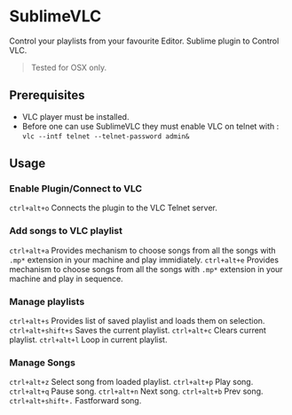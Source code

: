 # SublimeVLC
Control your playlists from your favourite Editor. Sublime plugin to Control VLC. 
> Tested for OSX only.

## Prerequisites
* VLC player must be installed.
* Before one can use SublimeVLC they must enable VLC on telnet with : `vlc --intf telnet --telnet-password admin&`

## Usage
### Enable Plugin/Connect to VLC
`ctrl+alt+o` Connects the plugin to the VLC Telnet server.

### Add songs to VLC playlist
`ctrl+alt+a` Provides mechanism to choose songs from all the songs with `.mp*` extension in your machine and play immidiately.
`ctrl+alt+e` Provides mechanism to choose songs from all the songs with `.mp*` extension in your machine and play in sequence.

### Manage playlists
`ctrl+alt+s` Provides list of saved playlist and loads them on selection.
`ctrl+alt+shift+s` Saves the current playlist.
`ctrl+alt+c` Clears current playlist.
`ctrl+alt+l` Loop in current playlist.

### Manage Songs
`ctrl+alt+z` Select song from loaded playlist.
`ctrl+alt+p` Play song.
`ctrl+alt+q` Pause song.
`ctrl+alt+n` Next song.
`ctrl+alt+b` Prev song.
`ctrl+alt+shift+.` Fastforward song.
